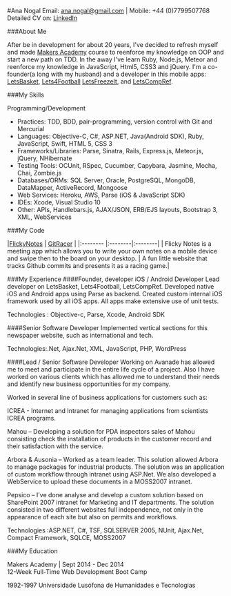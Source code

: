 #Ana Nogal
Email: ana.nogal@gmail.com | Mobile: +44 (0)7799507768  
Detailed CV on: [LinkedIn](http://www.linkedin.com/in/ananogal)

###About Me

After be in development for about 20 years, I've decided to refresh myself and made [Makers Academy](http://makersacademy.com) course to reenforce my knowledge on OOP and start a new path on TDD.  In the away I've learn Ruby, Node.js, Meteor and reenforce my knowledge in JavaScript, Html5, CSS3 and jQuery. 
I'm a co-founder(a long with my husband) and a developer in this mobile apps: [LetsBasket](https://itunes.apple.com/en/app/letsbasket/id460185648), [Lets4Football](https://itunes.apple.com/us/app/football-stats-more-lets4football+/id593996707?mt=8) [LetsFreezeIt](https://itunes.apple.com/us/app/letsfreezeit-your-camera-in/id882943454?mt=8), and [LetsCompRef](https://itunes.apple.com/us/app/letscompref/id769406191?mt=8).

###My Skills

Programming/Development
* Practices: TDD, BDD, pair-programming, version control with Git and Mercurial
* Languages: Objective-C, C#, ASP.NET, Java(Android SDK), Ruby, JavaScript, Swift, HTML 5, CSS 3
* Frameworks/Libraries: Parse, Sinatra, Rails, Express.js, Meteor.js, jQuery, NHibernate
* Testing Tools: OCUnit, RSpec, Cucumber, Capybara, Jasmine, Mocha, Chai, Zombie.js
* Databases/ORMs: SQL Server, Oracle, PostgreSQL, MongoDB, DataMapper, ActiveRecord, Mongoose
* Web Services: Heroku, AWS, Parse (iOS & JavaScript SDK)
* IDEs: Xcode, Visual Studio 10
* Other: APIs, Handlebars.js, AJAX/JSON, ERB/EJS layouts, Bootstrap 3, XML, WebServices

###My Code

|[FlickyNotes](https://github.com/ananogal/FlickyNotes) | [GitRacer](https://github.com/ananogal/gitRacer) | 
|:-------- |:--------|:--------|
| Flicky Notes is a meeting app which allows you to write your own notes on a mobile device and swipe then to the board on your desktop. | A fun little website that tracks Github commits and presents it as a racing game.|


###My Experience
####Founder, developer
iOS / Android Developer
Lead developer on LetsBasket, Lets4Football, LetsCompRef. Developed native iOS and Android apps using Parse as backend. Created custom internal iOS framework used by all iOS apps. All apps make extensive use of unit tests.

Technologies : Objective-c, Parse, Xcode, Android SDK

####Senior Software Developer
Implemented vertical sections for this newspaper website, such as international and tech.

Technologies:.Net, Ajax.Net, XML, JavaScript, PHP, WordPress

####Lead / Senior Software Developer
Working on Avanade has allowed me to meet and participate in the entire life cycle of a project. Also I have worked on various clients which has allowed me to understand their needs and identify new business opportunities for my company.

Worked in several line of business applications for customers such as: 

ICREA - Internet and Intranet for managing applications from scientists ICREA programs.

Mahou – Developing a solution for PDA inspectors sales of Mahou consisting check the installation of products in the customer record and their satisfaction with the service.

Arbora & Ausonia – Worked as a team leader. This solution allowed Arbora to manage packages for industrial products. The solution was an application of custom workflow through intranet using ASP.Net. We also developed a WebService to upload these documents in a MOSS2007 intranet.

Pepsico – I've done analyse and develop a custom solution based on SharePoint 2007 intranet for Marketing and IT departments. The solution consisted in two different websites full independence, not only in the appearance of each site but also on permits and workflows.

Technologies :ASP.NET, C#, TSF, SQLSERVER 2005, NUnit, Ajax.Net, Compact Framework, SQLCE, MOSS2007


###My Education

Makers Academy | Sept 2014 - Dec 2014  
12-Week Full-Time Web Development Boot Camp  

1992-1997
Universidade Lusófona de Humanidades e Tecnologias